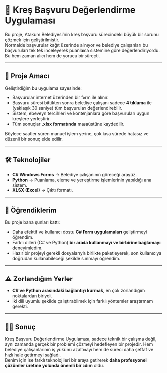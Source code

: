 # 🏫 Kreş Başvuru Değerlendirme Uygulaması

Bu proje, Atakum Belediyesi’nin kreş başvuru sürecindeki büyük bir sorunu çözmek için geliştirilmiştir.  
Normalde başvurular kağıt üzerinde alınıyor ve belediye çalışanları bu başvuruları tek tek inceleyerek puanlama sistemine göre değerlendiriyordu. Bu hem zaman alıcı hem de yorucu bir süreçti.  

---

## 🎯 Proje Amacı
Geliştirdiğim bu uygulama sayesinde:  
- Başvurular internet üzerinden bir form ile alınır.  
- Başvuru süresi bittikten sonra belediye çalışanı sadece **4 tıklama** ile (yaklaşık 30 saniye) tüm başvuruları değerlendirebilir.  
- Sistem, ebeveyn tercihleri ve kontenjanlara göre başvuruları uygun kreşlere yerleştirir.  
- Tüm sonuçlar **.xlsx formatında** masaüstüne kaydedilir.  

Böylece saatler süren manuel işlem yerine, çok kısa sürede hatasız ve düzenli bir sonuç elde edilir.  

---

## 🛠️ Teknolojiler
- **C# Windows Forms** → Belediye çalışanının göreceği arayüz.  
- **Python** → Puanlama, eleme ve yerleştirme işlemlerinin yapıldığı ana sistem.  
- **XLSX (Excel)** → Çıktı formatı.  

---

## 📝 Öğrendiklerim
Bu proje bana şunları kattı:  
- Daha efektif ve kullanıcı dostu **C# Form uygulamaları** geliştirmeyi öğrendim.  
- Farklı dilleri (C# ve Python) **bir arada kullanmayı ve birbirine bağlamayı** deneyimledim.  
- Hazır bir projeyi gerekli dosyalarıyla birlikte paketleyerek, son kullanıcıya doğrudan kullanabileceği şekilde sunmayı öğrendim.  

---

## ⚠️ Zorlandığım Yerler
- **C# ve Python arasındaki bağlantıyı kurmak**, en çok zorlandığım noktalardan biriydi.  
- İki dili uyumlu şekilde çalıştırabilmek için farklı yöntemler araştırmam gerekti.  

---

## 👨‍💻 Sonuç
Kreş Başvuru Değerlendirme Uygulaması, sadece teknik bir çalışma değil, aynı zamanda gerçek bir problemi çözmeyi hedefleyen bir projedir. Hem belediye çalışanlarının iş yükünü azaltmayı hem de süreci daha şeffaf ve hızlı hale getirmeyi sağladı.  
Benim için ise farklı teknolojileri bir araya getirerek **daha profesyonel çözümler üretme yolunda önemli bir adım** oldu.  
